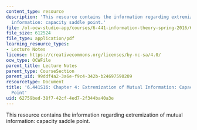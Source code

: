 ```yaml
---
content_type: resource
description: 'This resource contains the information regarding extremization of mutual
  information: capacity saddle point.'
file: /ol-ocw-studio-app/courses/6-441-information-theory-spring-2016/62759bed38f742cf4ed72f344ba40a3e_MIT6_441S16_chapter_4.pdf
file_size: 612524
file_type: application/pdf
learning_resource_types:
- Lecture Notes
license: https://creativecommons.org/licenses/by-nc-sa/4.0/
ocw_type: OCWFile
parent_title: Lecture Notes
parent_type: CourseSection
parent_uid: 99ddf4a2-3a6e-f9c4-342b-b24697590209
resourcetype: Document
title: '6.441S16: Chapter 4: Extremization of Mutual Information: Capacity Saddle
  Point'
uid: 62759bed-38f7-42cf-4ed7-2f344ba40a3e
---
```

This resource contains the information regarding extremization of mutual information: capacity saddle point.